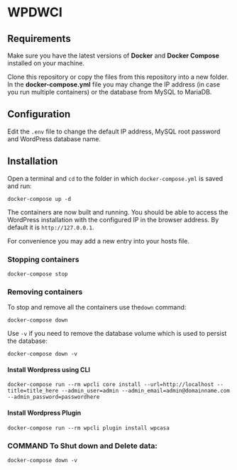 # WPDWCI

## Requirements

Make sure you have the latest versions of **Docker** and **Docker Compose** installed on your machine.

Clone this repository or copy the files from this repository into a new folder. In the **docker-compose.yml** file you may change the IP address (in case you run multiple containers) or the database from MySQL to MariaDB.


## Configuration

Edit the `.env` file to change the default IP address, MySQL root password and WordPress database name.

## Installation

Open a terminal and `cd` to the folder in which `docker-compose.yml` is saved and run:

```
docker-compose up -d
```

The containers are now built and running. You should be able to access the WordPress installation with the configured IP in the browser address. By default it is `http://127.0.0.1`.

For convenience you may add a new entry into your hosts file.

### Stopping containers

```
docker-compose stop
```

### Removing containers

To stop and remove all the containers use the`down` command:

```
docker-compose down
```

Use `-v` if you need to remove the database volume which is used to persist the database:

```
docker-compose down -v
```
#### Install Wordpress using CLI 

```
docker-compose run --rm wpcli core install --url=http://localhost --title=title_here --admin_user=admin --admin_email=admin@domainname.com --admin_password=passwordhere
``````

#### Install Wordpress Plugin
```
docker-compose run --rm wpcli plugin install wpcasa
````

### COMMAND To Shut down and Delete data:

```
docker-compose down -v
```
